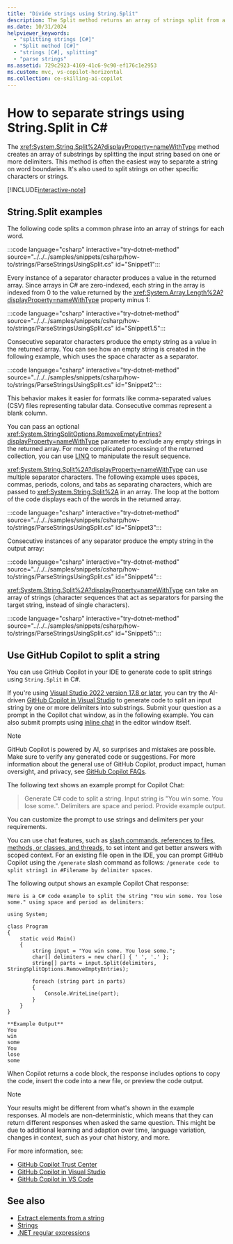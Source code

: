 ```yaml
---
title: "Divide strings using String.Split"
description: The Split method returns an array of strings split from a set of delimiters. It's an easy way to extract substrings from a string.
ms.date: 10/31/2024
helpviewer_keywords:
  - "splitting strings [C#]"
  - "Split method [C#]"
  - "strings [C#], splitting"
  - "parse strings"
ms.assetid: 729c2923-4169-41c6-9c90-ef176c1e2953
ms.custom: mvc, vs-copilot-horizontal
ms.collection: ce-skilling-ai-copilot
---
```

# How to separate strings using String.Split in C\#

The <xref:System.String.Split%2A?displayProperty=nameWithType> method creates an array of substrings by splitting the input string based on one or more delimiters. This method is often the easiest way to separate a string on word boundaries. It's also used to split strings on other specific characters or strings.

[!INCLUDE[interactive-note](~/includes/csharp-interactive-note.md)]

## String.Split examples 

The following code splits a common phrase into an array of strings for each word.

:::code language="csharp" interactive="try-dotnet-method" source="../../../samples/snippets/csharp/how-to/strings/ParseStringsUsingSplit.cs" id="Snippet1":::

Every instance of a separator character produces a value in the returned array. Since arrays in C# are zero-indexed, each string in the array is indexed from 0 to the value returned by the <xref:System.Array.Length%2A?displayProperty=nameWithType> property minus 1:

:::code language="csharp" interactive="try-dotnet-method" source="../../../samples/snippets/csharp/how-to/strings/ParseStringsUsingSplit.cs" id="Snippet1.5":::

Consecutive separator characters produce the empty string as a value in the returned array. You can see how an empty string is created in the following example, which uses the space character as a separator.

:::code language="csharp" interactive="try-dotnet-method" source="../../../samples/snippets/csharp/how-to/strings/ParseStringsUsingSplit.cs" id="Snippet2":::

This behavior makes it easier for formats like comma-separated values (CSV) files representing tabular data. Consecutive commas represent a blank column.

You can pass an optional <xref:System.StringSplitOptions.RemoveEmptyEntries?displayProperty=nameWithType> parameter to exclude any empty strings in the returned array. For more complicated processing of the returned collection, you can use [LINQ](/dotnet/csharp/linq/) to manipulate the result sequence.

<xref:System.String.Split%2A?displayProperty=nameWithType> can use multiple separator characters. The following example uses spaces, commas, periods, colons, and tabs as separating characters, which are passed to <xref:System.String.Split%2A> in an array. The loop at the bottom of the code displays each of the words in the returned array.

:::code language="csharp" interactive="try-dotnet-method" source="../../../samples/snippets/csharp/how-to/strings/ParseStringsUsingSplit.cs" id="Snippet3":::

Consecutive instances of any separator produce the empty string in the output array:

:::code language="csharp" interactive="try-dotnet-method" source="../../../samples/snippets/csharp/how-to/strings/ParseStringsUsingSplit.cs" id="Snippet4":::

<xref:System.String.Split%2A?displayProperty=nameWithType> can take an array of strings (character sequences that act as separators for parsing the target string, instead of single characters).

:::code language="csharp" interactive="try-dotnet-method" source="../../../samples/snippets/csharp/how-to/strings/ParseStringsUsingSplit.cs" id="Snippet5":::

## Use GitHub Copilot to split a string

You can use GitHub Copilot in your IDE to generate code to split strings using `String.Split` in C#.

If you're using [Visual Studio 2022 version 17.8 or later](/visualstudio/releases/2022/release-notes), you can try the AI-driven [GitHub Copilot in Visual Studio](/visualstudio/ide/visual-studio-github-copilot-install-and-states) to generate code to split an input string by one or more delimiters into substrings. Submit your question as a prompt in the Copilot chat window, as in the following example. You can also submit prompts using [inline chat](/visualstudio/ide/visual-studio-github-copilot-chat#ask-questions-in-the-inline-chat-view) in the editor window itself.

> [!NOTE]
> GitHub Copilot is powered by AI, so surprises and mistakes are possible. Make sure to verify any generated code or suggestions. For more information about the general use of GitHub Copilot, product impact, human oversight, and privacy, see [GitHub Copilot FAQs](https://github.com/features/copilot#faq).

The following text shows an example prompt for Copilot Chat:

> Generate C# code to split a string. Input string is "You win some. You lose some.". Delimiters are space and period.  Provide example output.

You can customize the prompt to use strings and delimiters per your requirements.

You can use chat features, such as [slash commands, references to files, methods, or classes, and threads](/visualstudio/ide/copilot-chat-context), to set intent and get better answers with scoped context. For an existing file open in the IDE, you can prompt GitHub Copilot using the `/generate` slash command as follows: `/generate code to split string1 in #Filename by delimiter spaces`.

The following output shows an example Copilot Chat response:

```output
Here is a C# code example to split the string "You win some. You lose some." using space and period as delimiters:

using System;

class Program
{
    static void Main()
    {
        string input = "You win some. You lose some.";
        char[] delimiters = new char[] { ' ', '.' };
        string[] parts = input.Split(delimiters, StringSplitOptions.RemoveEmptyEntries);

        foreach (string part in parts)
        {
            Console.WriteLine(part);
        }
    }
}

**Example Output**
You
win
some
You
lose
some
```

When Copilot returns a code block, the response includes options to copy the code, insert the code into a new file, or preview the code output.

> [!NOTE]
> Your results might be different from what's shown in the example responses. AI models are non-deterministic, which means that they can return different responses when asked the same question. This might be due to additional learning and adaption over time, language variation, changes in context, such as your chat history, and more.

For more information, see:

* [GitHub Copilot Trust Center](https://resources.github.com/copilot-trust-center/)
* [GitHub Copilot in Visual Studio](/visualstudio/ide/visual-studio-github-copilot-install-and-states)
* [GitHub Copilot in VS Code](https://code.visualstudio.com/docs/copilot/overview)

## See also

- [Extract elements from a string](../../standard/base-types/divide-up-strings.md)
- [Strings](../programming-guide/strings/index.md)
- [.NET regular expressions](../../standard/base-types/regular-expressions.md)
